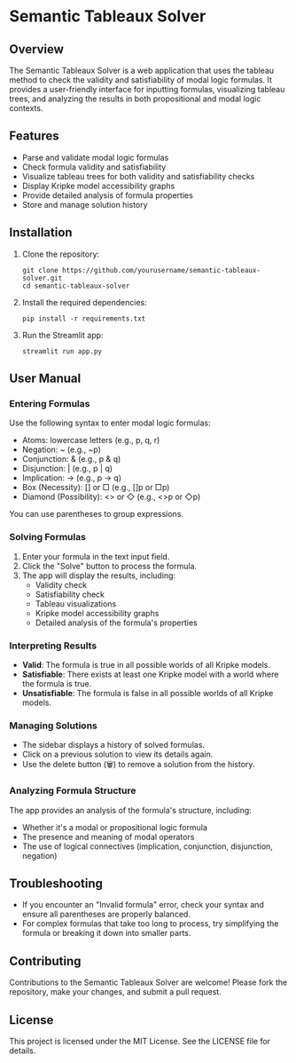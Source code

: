 # Semantic Tableaux Solver

## Overview

The Semantic Tableaux Solver is a web application that uses the tableau method to check the validity and satisfiability of modal logic formulas. It provides a user-friendly interface for inputting formulas, visualizing tableau trees, and analyzing the results in both propositional and modal logic contexts.

## Features

- Parse and validate modal logic formulas
- Check formula validity and satisfiability
- Visualize tableau trees for both validity and satisfiability checks
- Display Kripke model accessibility graphs
- Provide detailed analysis of formula properties
- Store and manage solution history

## Installation

1. Clone the repository:
   ```
   git clone https://github.com/yourusername/semantic-tableaux-solver.git
   cd semantic-tableaux-solver
   ```

2. Install the required dependencies:
   ```
   pip install -r requirements.txt
   ```

3. Run the Streamlit app:
   ```
   streamlit run app.py
   ```

## User Manual

### Entering Formulas

Use the following syntax to enter modal logic formulas:

- Atoms: lowercase letters (e.g., p, q, r)
- Negation: ~ (e.g., ~p)
- Conjunction: & (e.g., p & q)
- Disjunction: | (e.g., p | q)
- Implication: -> (e.g., p -> q)
- Box (Necessity): [] or □ (e.g., []p or □p)
- Diamond (Possibility): <> or ◇ (e.g., <>p or ◇p)

You can use parentheses to group expressions.

### Solving Formulas

1. Enter your formula in the text input field.
2. Click the "Solve" button to process the formula.
3. The app will display the results, including:
   - Validity check
   - Satisfiability check
   - Tableau visualizations
   - Kripke model accessibility graphs
   - Detailed analysis of the formula's properties

### Interpreting Results

- **Valid**: The formula is true in all possible worlds of all Kripke models.
- **Satisfiable**: There exists at least one Kripke model with a world where the formula is true.
- **Unsatisfiable**: The formula is false in all possible worlds of all Kripke models.

### Managing Solutions

- The sidebar displays a history of solved formulas.
- Click on a previous solution to view its details again.
- Use the delete button (🗑️) to remove a solution from the history.

### Analyzing Formula Structure

The app provides an analysis of the formula's structure, including:
- Whether it's a modal or propositional logic formula
- The presence and meaning of modal operators
- The use of logical connectives (implication, conjunction, disjunction, negation)

## Troubleshooting

- If you encounter an "Invalid formula" error, check your syntax and ensure all parentheses are properly balanced.
- For complex formulas that take too long to process, try simplifying the formula or breaking it down into smaller parts.

## Contributing

Contributions to the Semantic Tableaux Solver are welcome! Please fork the repository, make your changes, and submit a pull request.

## License

This project is licensed under the MIT License. See the LICENSE file for details.